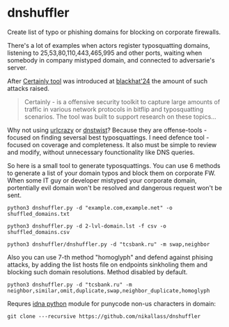 # dnshuffler
Create list of typo or phishing domains for blocking on corporate firewalls.

There's a lot of examples when actors register typosquatting domains, listening to 25,53,80,110,443,465,995 and other ports, waiting when somebody in company mistyped domain, and connected to adversarie's server. 

After [Certainly tool](https://github.com/happycakefriends/certainly) was introduced at [blackhat'24](https://www.blackhat.com/us-24/briefings/schedule/index.html#flipping-bits-your-credentials-are-certainly-mine-40040) the amount of such attacks raised. 

> Certainly - is a offensive security toolkit to capture large amounts of traffic in various network protocols in bitflip and typosquatting scenarios. The tool was built to support research on these topics...

Why not using [urlcrazy](https://github.com/urbanadventurer/urlcrazy) or [dnstwist](https://github.com/elceef/dnstwist)? Because they are offense-tools - focused on finding seversal best typosquattings. I need defence tool - focused on coverage and completeness. It also must be simple to review and modify, without unnecessary founctionality like DNS queries. 

So here is a small tool to generate typosquattings. You can use 6 methods to generate a list of your domain typos and block them on corporate FW. When some IT guy or developer mistyped your corporate domain, portentially evil domain won't be resolved and dangerous request won't be sent. 

```
python3 dnshuffler.py -d "example.com,example.net" -o shuffled_domains.txt

python3 dnshuffler.py -d 2-lvl-domain.lst -f csv -o shuffled_domains.csv

python3 dnshuffler/dnshuffler.py -d "tcsbank.ru" -m swap,neighbor

```

Also you can use 7-th method "homoglyph" and defend against phising attacks, by adding the list hosts file on endpoints sinkholing them and blocking such domain resolutions. Method disabled by default.

```
python3 dnshuffler.py -d "tcsbank.ru" -m neighbor,similar,omit,duplicate,swap,neighbor_duplicate,homoglyph
```

Requres [idna python](https://github.com/kjd/idna/) module for punycode non-us characters in domain:
```
git clone ---recursive https://github.com/nikallass/dnshuffler
```

